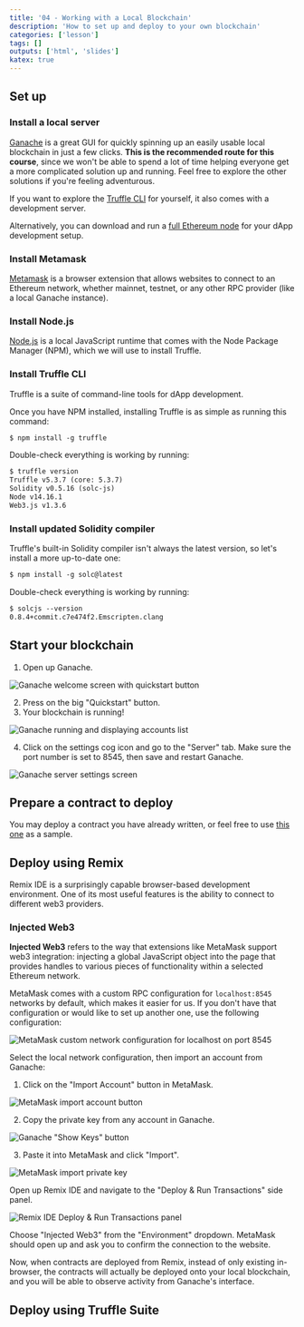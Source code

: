 ```yaml
---
title: '04 - Working with a Local Blockchain'
description: 'How to set up and deploy to your own blockchain'
categories: ['lesson']
tags: []
outputs: ['html', 'slides']
katex: true
---
```


## Set up

### Install a local server

[Ganache](https://www.trufflesuite.com/ganache) is a great GUI for quickly spinning up an easily usable local blockchain in just a few clicks. **This is the recommended route for this course**, since we won't be able to spend a lot of time helping everyone get a more complicated solution up and running. Feel free to explore the other solutions if you're feeling adventurous.

If you want to explore the [Truffle CLI](https://www.trufflesuite.com/truffle) for yourself, it also comes with a development server.

Alternatively, you can download and run a [full Ethereum node](https://geth.ethereum.org/) for your dApp development setup.

### Install Metamask

[Metamask](https://metamask.io/) is a browser extension that allows websites to connect to an Ethereum network, whether mainnet, testnet, or any other RPC provider (like a local Ganache instance).

### Install Node.js

[Node.js](https://nodejs.org/) is a local JavaScript runtime that comes with the Node Package Manager (NPM), which we will use to install Truffle.

### Install Truffle CLI

Truffle is a suite of command-line tools for dApp development.

Once you have NPM installed, installing Truffle is as simple as running this command:

```txt
$ npm install -g truffle
```

Double-check everything is working by running:

```txt
$ truffle version
Truffle v5.3.7 (core: 5.3.7)
Solidity v0.5.16 (solc-js)
Node v14.16.1
Web3.js v1.3.6
```

### Install updated Solidity compiler

Truffle's built-in Solidity compiler isn't always the latest version, so let's install a more up-to-date one:

```txt
$ npm install -g solc@latest
```

Double-check everything is working by running:

```txt
$ solcjs --version
0.8.4+commit.c7e474f2.Emscripten.clang
```

## Start your blockchain

1. Open up Ganache.

![Ganache welcome screen with quickstart button](./ganache-init-screen.png)

2. Press on the big "Quickstart" button.
3. Your blockchain is running!

![Ganache running and displaying accounts list](./ganache-accounts-list.png)

4. Click on the settings cog icon and go to the "Server" tab. Make sure the port number is set to 8545, then save and restart Ganache.

![Ganache server settings screen](./ganache-server-settings.png)

## Prepare a contract to deploy

You may deploy a contract you have already written, or feel free to use [this one](https://github.com/bafnetwork/web3ttt/blob/main/examples/04/contracts/PyramidScheme.sol) as a sample.

## Deploy using Remix

Remix IDE is a surprisingly capable browser-based development environment. One of its most useful features is the ability to connect to different web3 providers.

### Injected Web3

**Injected Web3** refers to the way that extensions like MetaMask support web3 integration: injecting a global JavaScript object into the page that provides handles to various pieces of functionality within a selected Ethereum network.

MetaMask comes with a custom RPC configuration for `localhost:8545` networks by default, which makes it easier for us. If you don't have that configuration or would like to set up another one, use the following configuration:

![MetaMask custom network configuration for localhost on port 8545](./metamask-localhost-configuration.png)

Select the local network configuration, then import an account from Ganache:

1. Click on the "Import Account" button in MetaMask.

![MetaMask import account button](./metamask-import-account-button.png)

2. Copy the private key from any account in Ganache.

![Ganache "Show Keys" button](./ganache-show-keys-button.png)

3. Paste it into MetaMask and click "Import".

![MetaMask import private key](./metamask-import-private-key.png)

Open up Remix IDE and navigate to the "Deploy & Run Transactions" side panel.

![Remix IDE Deploy & Run Transactions panel](./remix-deploy.png)

Choose "Injected Web3" from the "Environment" dropdown. MetaMask should open up and ask you to confirm the connection to the website.

Now, when contracts are deployed from Remix, instead of only existing in-browser, the contracts will actually be deployed onto your local blockchain, and you will be able to observe activity from Ganache's interface.

## Deploy using Truffle Suite
